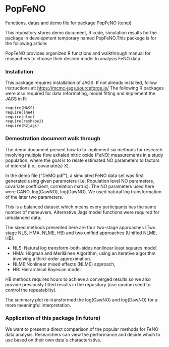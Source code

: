# PopFeNO
Functions, datas and demo file for package PopFeNO (temp)

This repository stores demo document, R code, simulation results for the package in develepment temporary named PopFeNO.This package is for the following article:

PopFeNO provides organized R functions and walkthrough manual for researchers to choose their desired model to analysis FeNO data. 

### Installation

This package requires installation of JAGS. If not already installed, follow instructions at: https://mcmc-jags.sourceforge.io/
The following R packages were also required for data reformating, model fitting and implement the JAGS in R:

```{r}
require(MASS)
require(lme4)
require(nlme)
require(reshape2)
require(R2jags)
```

### Demostration document walk through

The demo document present how to  to implement six methods for research involving multiple flow exhaled nitric oxide (FeNO) measurements in a study population, where the goal is to relate estimated NO parameters to factors of interest (i.e., covariate(s) X).

In the demo file ("DeMO.pdf"), a simulated FeNO data set was first generated using given parameters (i.e. Population level NO parameters, covariate coefficient, correlation matrix). The NO parameters used here were CANO, log(CawNO), log(DawNO). We used natural log transformation of the later two parameters. 

This is a balanced dataset which means every participants has the same number of maneuvers. Alternative Jags model functions were required for unbalanced data.

The sixed methods presented here are four two-stage approaches (Two stage NLS, HMA, NLME, HB) and two unified approaches (Unified NLME, HB). 

* NLS: Natural log transform-both-sides nonlinear least squares model.
* HMA: Högman and Merilӓinen Algorithm, using an iterative algorithm involving a third-order approximation.
* NLME:Nonlinear mixed effects (NLME) approach, 
* HB:  Hierarchical Bayesian model 

HB methods requires hours to achieve a converged results so we also provide previously fitted results in the repository (use random seed to control the repeatablity).

The summary plot re-transformed the log(CawNO) and log(DawNO) for a more meaningful interpretation.

### Application of this package (in future)

We want to present a direct comparison of the popular methods for FeNO data analysis. Researchers can view the performance and decide which to use based on their own data's characteristivs.
